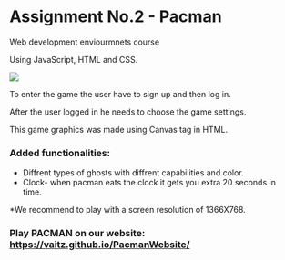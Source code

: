 # Assignment No.2 - Pacman

Web development enviourmnets course

Using JavaScript, HTML and CSS.

![](https://github.com/vaitz/pacman/blob/master/photos/bar_pacline.gif)


To enter the game the user have to sign up and then log in.

After the user logged in he needs to choose the game settings.

This game graphics was made using Canvas tag in HTML.


### Added functionalities:
* Diffrent types of ghosts with diffrent capabilities and color.
* Clock- when pacman eats the clock it gets you extra 20 seconds in time.

*We recommend to play with a screen resolution of 1366X768.

### Play PACMAN on our website: https://vaitz.github.io/PacmanWebsite/
 
